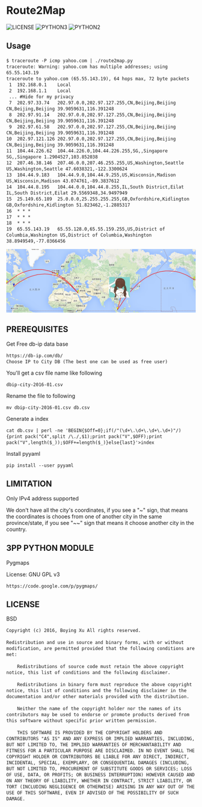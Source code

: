 # Route2Map
![LICENSE](https://img.shields.io/badge/LICENSE-BSD-YELLOW.svg)
![PYTHON3](https://img.shields.io/badge/PYTHON-3-blue.svg)
![PYTHON2](https://img.shields.io/badge/PYTHON-2-blue.svg)
## Usage

```
$ traceroute -P icmp yahoo.com | ./route2map.py
traceroute: Warning: yahoo.com has multiple addresses; using 65.55.143.19
traceroute to yahoo.com (65.55.143.19), 64 hops max, 72 byte packets
 1  192.168.0.1    Local
 2  192.168.1.1    Local
 ... #Hide for my privacy
 7  202.97.33.74   202.97.0.0,202.97.127.255,CN,Beijing,Beijing CN,Beijing,Beijing 39.9059631,116.391248
 8  202.97.91.14   202.97.0.0,202.97.127.255,CN,Beijing,Beijing CN,Beijing,Beijing 39.9059631,116.391248
 9  202.97.61.58   202.97.0.0,202.97.127.255,CN,Beijing,Beijing CN,Beijing,Beijing 39.9059631,116.391248
10  202.97.121.126 202.97.0.0,202.97.127.255,CN,Beijing,Beijing CN,Beijing,Beijing 39.9059631,116.391248
11  104.44.226.62  104.44.226.0,104.44.226.255,SG,,Singapore SG,,Singapore 1.2904527,103.852038
12  207.46.38.146  207.46.0.0,207.46.255.255,US,Washington,Seattle US,Washington,Seattle 47.6038321,-122.3300624
13  104.44.9.183   104.44.9.0,104.44.9.255,US,Wisconsin,Madison US,Wisconsin,Madison 43.074761,-89.3837612
14  104.44.8.195   104.44.0.0,104.44.8.255,IL,South District,Eilat IL,South District,Eilat 29.5569348,34.9497949
15  25.149.65.189  25.0.0.0,25.255.255.255,GB,Oxfordshire,Kidlington GB,Oxfordshire,Kidlington 51.823462,-1.2885317
16  * * *
17  * * *
18  * * *
19  65.55.143.19   65.55.128.0,65.55.159.255,US,District of Columbia,Washington US,District of Columbia,Washington 38.8949549,-77.0366456
```
![ScreenShot](screenshot.png)

## PREREQUISITES

Get Free db-ip data base

```
https://db-ip.com/db/
Choose IP to City DB (The best one can be used as free user)
```

You'll get a csv file name like following

```
dbip-city-2016-01.csv
```

Rename the file to following

```
mv dbip-city-2016-01.csv db.csv
```

Generate a index

```
cat db.csv | perl -ne 'BEGIN{$Off=0};if(/"(\d+\.\d+\.\d+\.\d+)"/) {print pack("C4",split /\./,$1);print pack("V",$OFF);print pack("V",length($_));$OFF+=length($_)}else{last}'>index

```

Install pyyaml


```
pip install --user pyyaml
```

## LIMITATION

Only IPv4 address supported

We don't have all the city's coordinates, if you see a "~" sign, that means the coordinates is chooes from one of another city in the same province/state, if you see "~~" sign that means it choose another city in the country.

## 3PP PYTHON MODULE
Pygmaps

License: GNU GPL v3

```
https://code.google.com/p/pygmaps/
```

## LICENSE

BSD

    Copyright (c) 2016, Boying Xu All rights reserved.

    Redistribution and use in source and binary forms, with or without modification, are permitted provided that the following conditions are met:

        Redistributions of source code must retain the above copyright notice, this list of conditions and the following disclaimer.

        Redistributions in binary form must reproduce the above copyright notice, this list of conditions and the following disclaimer in the documentation and/or other materials provided with the distribution.

        Neither the name of the copyright holder nor the names of its contributors may be used to endorse or promote products derived from this software without specific prior written permission.

        THIS SOFTWARE IS PROVIDED BY THE COPYRIGHT HOLDERS AND CONTRIBUTORS "AS IS" AND ANY EXPRESS OR IMPLIED WARRANTIES, INCLUDING, BUT NOT LIMITED TO, THE IMPLIED WARRANTIES OF MERCHANTABILITY AND FITNESS FOR A PARTICULAR PURPOSE ARE DISCLAIMED. IN NO EVENT SHALL THE COPYRIGHT HOLDER OR CONTRIBUTORS BE LIABLE FOR ANY DIRECT, INDIRECT, INCIDENTAL, SPECIAL, EXEMPLARY, OR CONSEQUENTIAL DAMAGES (INCLUDING, BUT NOT LIMITED TO, PROCUREMENT OF SUBSTITUTE GOODS OR SERVICES; LOSS OF USE, DATA, OR PROFITS; OR BUSINESS INTERRUPTION) HOWEVER CAUSED AND ON ANY THEORY OF LIABILITY, WHETHER IN CONTRACT, STRICT LIABILITY, OR TORT (INCLUDING NEGLIGENCE OR OTHERWISE) ARISING IN ANY WAY OUT OF THE USE OF THIS SOFTWARE, EVEN IF ADVISED OF THE POSSIBILITY OF SUCH DAMAGE.

